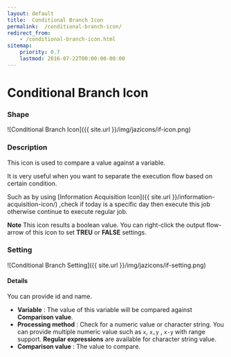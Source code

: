 ```yaml
---
layout: default
title:  Conditional Branch Icon
permalink:  /conditional-branch-icon/
redirect_from: 
    - /conditional-branch-icon.html
sitemap: 
    priority: 0.7
    lastmod: 2016-07-22T00:00:00-00:00
---
```


# Conditional Branch Icon

### Shape

![Conditional Branch Icon]({{ site.url }}/img/jazicons/if-icon.png)

### Description

This icon is used to compare a value against a variable.

It is very useful when you want to separate the execution flow based on certain condition.

Such as by using [Information Acquisition Icon]({{ site.url }}/information-acquisition-icon/) ,check if today is a specific day then execute this job otherwise continue to execute regular job.

**Note** This icon results a boolean value. You can right-click the output flow-arrow of this icon to set **TREU** or **FALSE** settings.

### Setting

![Conditional Branch Setting]({{ site.url }}/img/jazicons/if-setting.png)

#### Details

You can provide id and name.

*   **Variable** : The value of this variable will be compared against **Comparison value**.
*   **Processing method** : Check for a numeric value or character string.
    You can provide multiple numeric value such as `x`, `x,y` , `x-y` with range support.
    **Regular expressions** are available for character string value.
*   **Comparison value** : The value to compare.